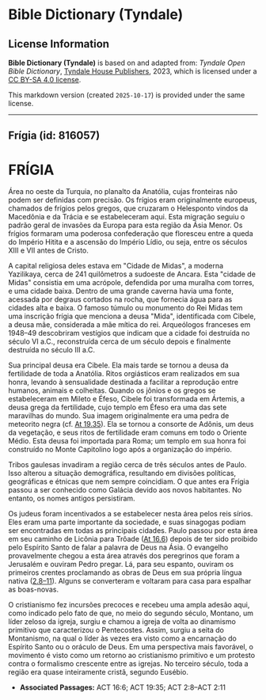 # Bible Dictionary (Tyndale)

## License Information

**Bible Dictionary (Tyndale)** is based on and adapted from: _Tyndale Open Bible Dictionary_, [Tyndale House Publishers](https://tyndaleopenresources.com/), 2023, which is licensed under a [CC BY-SA 4.0 license](https://creativecommons.org/licenses/by-sa/4.0/legalcode.en).

This markdown version (created `2025-10-17`) is provided under the same license.



--------------------------------

## Frígia (id: 816057)

FRÍGIA
======

Área no oeste da Turquia, no planalto da Anatólia, cujas fronteiras não podem ser definidas com precisão. Os frígios eram originalmente europeus, chamados de frígios pelos gregos, que cruzaram o Helesponto vindos da Macedônia e da Trácia e se estabeleceram aqui. Esta migração seguiu o padrão geral de invasões da Europa para esta região da Ásia Menor. Os frígios formaram uma poderosa confederação que floresceu entre a queda do Império Hitita e a ascensão do Império Lídio, ou seja, entre os séculos XIII e VII antes de Cristo.

A capital religiosa deles estava em "Cidade de Midas", a moderna Yazilikaya, cerca de 241 quilômetros a sudoeste de Ancara. Esta "cidade de Midas" consistia em uma acrópole, defendida por uma muralha com torres, e uma cidade baixa. Dentro de uma grande caverna havia uma fonte, acessada por degraus cortados na rocha, que fornecia água para as cidades alta e baixa. O famoso túmulo ou monumento do Rei Midas tem uma inscrição frígia que menciona a deusa "Mida", identificada com Cibele, a deusa mãe, considerada a mãe mítica do rei. Arqueólogos franceses em 1948–49 descobriram vestígios que indicam que a cidade foi destruída no século VI a.C., reconstruída cerca de um século depois e finalmente destruída no século III a.C.

Sua principal deusa era Cibele. Ela mais tarde se tornou a deusa da fertilidade de toda a Anatólia. Ritos orgiásticos eram realizados em sua honra, levando à sensualidade destinada a facilitar a reprodução entre humanos, animais e colheitas. Quando os jônios e os gregos se estabeleceram em Mileto e Éfeso, Cibele foi transformada em Ártemis, a deusa grega da fertilidade, cujo templo em Éfeso era uma das sete maravilhas do mundo. Sua imagem originalmente era uma pedra de meteorito negra (cf. [At 19\.35](https://ref.ly/Acts19:35)). Ela se tornou a consorte de Adônis, um deus da vegetação, e seus ritos de fertilidade eram comuns em todo o Oriente Médio. Esta deusa foi importada para Roma; um templo em sua honra foi construído no Monte Capitolino logo após a organização do império.

Tribos gaulesas invadiram a região cerca de três séculos antes de Paulo. Isso alterou a situação demográfica, resultando em divisões políticas, geográficas e étnicas que nem sempre coincidiam. O que antes era Frígia passou a ser conhecido como Galácia devido aos novos habitantes. No entanto, os nomes antigos persistiram.

Os judeus foram incentivados a se estabelecer nesta área pelos reis sírios. Eles eram uma parte importante da sociedade, e suas sinagogas podiam ser encontradas em todas as principais cidades. Paulo passou por esta área em seu caminho de Licônia para Trôade ([At 16\.6](https://ref.ly/Acts16:6)) depois de ter sido proibido pelo Espírito Santo de falar a palavra de Deus na Ásia. O evangelho provavelmente chegou a esta área através dos peregrinos que foram a Jerusalém e ouviram Pedro pregar. Lá, para seu espanto, ouviram os primeiros crentes proclamando as obras de Deus em sua própria língua nativa ([2\.8–11](https://ref.ly/Acts2:8-Acts2:11)). Alguns se converteram e voltaram para casa para espalhar as boas\-novas.

O cristianismo fez incursões precoces e recebeu uma ampla adesão aqui, como indicado pelo fato de que, no meio do segundo século, Montano, um líder zeloso da igreja, surgiu e chamou a igreja de volta ao dinamismo primitivo que caracterizou o Pentecostes. Assim, surgiu a seita do Montanismo, na qual o líder às vezes era visto como a encarnação do Espírito Santo ou o oráculo de Deus. Em uma perspectiva mais favorável, o movimento é visto como um retorno ao cristianismo primitivo e um protesto contra o formalismo crescente entre as igrejas. No terceiro século, toda a região era quase inteiramente cristã, segundo Eusébio.

* **Associated Passages:** ACT 16:6; ACT 19:35; ACT 2:8–ACT 2:11

